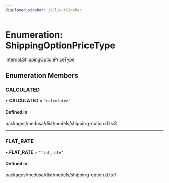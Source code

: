 ```yaml
---
displayed_sidebar: jsClientSidebar
---
```


# Enumeration: ShippingOptionPriceType

[internal](../modules/internal-3.md).ShippingOptionPriceType

## Enumeration Members

### CALCULATED

• **CALCULATED** = ``"calculated"``

#### Defined in

packages/medusa/dist/models/shipping-option.d.ts:8

___

### FLAT\_RATE

• **FLAT\_RATE** = ``"flat_rate"``

#### Defined in

packages/medusa/dist/models/shipping-option.d.ts:7
